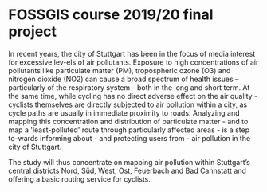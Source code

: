 # FOSSGIS course 2019/20 final project 

In recent years, the city of Stuttgart has been in the focus of media interest for excessive lev-els of air pollutants.
Exposure to high concentrations of air pollutants like particulate matter (PM), tropospheric ozone (O3) and
nitrogen dioxide (NO2) can cause a broad spectrum of health issues – particularly of the respiratory system - both in the long and short term.
At the same time, while cycling has no direct adverse effect on the air quality - cyclists themselves are directly
subjected to air pollution within a city, as cycle paths are usually in immediate proximity to roads.
Analyzing and mapping this concentration and distribution of particulate matter - and to map a 'least-polluted' route
through particularly affected areas - is a step to-wards informing about - and protecting users from - air pollution in the city of Stuttgart.

The study will thus concentrate on mapping air pollution within Stuttgart’s central districts Nord, Süd, West, Ost,
Feuerbach and Bad Cannstatt and offering a basic routing service for cyclists.
